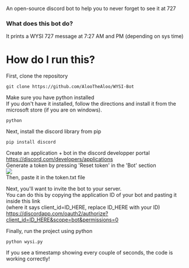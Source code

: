 An open-source discord bot to help you to never forget to see it at 727

### What does this bot do?
It prints a WYSI 727 message at 7:27 AM and PM (depending on sys time)


# How do I run this?
First, clone the repository
```
git clone https://github.com/AlooTheAloo/WYSI-Bot
```
Make sure you have python installed  
If you don't have it installed, follow the directions and install it from the microsoft store (if you are on windows).
```
python
```
Next, install the discord library from pip
```
pip install discord
```
Create an application + bot in the discord developper portal  
https://discord.com/developers/applications  
Generate a token by pressing 'Reset token' in the 'Bot' section  
<img src="https://cdn.discordapp.com/attachments/453287916584566808/982374973417091173/unknown.png">  
Then, paste it in the token.txt file  

Next, you'll want to invite the bot to your server.  
You can do this by copying the application ID of your bot and pasting it inside this link  
(where it says client_id=ID_HERE, replace ID_HERE with your ID)  
https://discordapp.com/oauth2/authorize?client_id=ID_HERE&scope=bot&permissions=0

Finally, run the project using python
```
python wysi.py
```

If you see a timestamp showing every couple of seconds, the code is working correctly!
